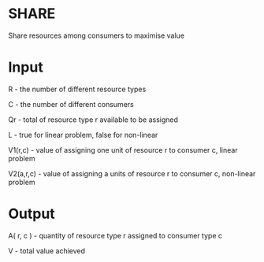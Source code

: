 # SHARE

Share resources among consumers to maximise value

# Input

R - the number of different resource types

C - the number of different consumers

Qr - total of resource type r available to be assigned

L - true for linear problem, false for non-linear

V1(r,c) - value of assigning one unit of resource r to consumer c, linear problem

V2(a,r,c) - value of assigning a units of resource r to consumer c, non-linear problem

# Output

A( r, c ) - quantity of resource type r assigned to consumer type c

V - total value achieved
